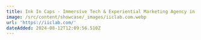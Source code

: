 ```yaml
---
title: Ink In Caps - Immersive Tech & Experiential Marketing Agency in Mumbai
image: /src/content/showcase/_images/iiclab.com.webp
url: 'https://iiclab.com/'
dateAdded: 2024-08-12T12:09:56.510Z
---
```


